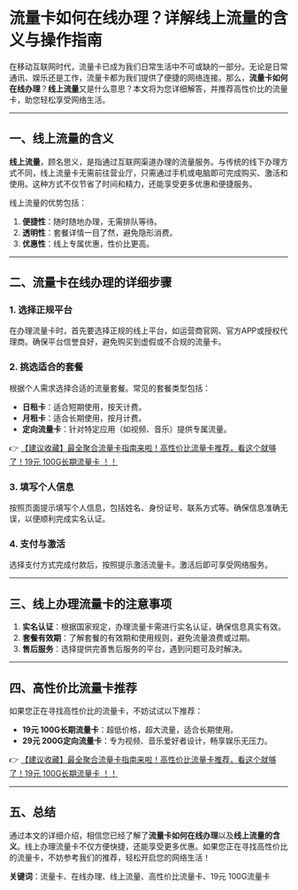 # 流量卡如何在线办理？详解线上流量的含义与操作指南

在移动互联网时代，流量卡已成为我们日常生活中不可或缺的一部分。无论是日常通讯、娱乐还是工作，流量卡都为我们提供了便捷的网络连接。那么，**流量卡如何在线办理**？**线上流量**又是什么意思？本文将为您详细解答，并推荐高性价比的流量卡，助您轻松享受网络生活。

---

## 一、线上流量的含义

**线上流量**，顾名思义，是指通过互联网渠道办理的流量服务。与传统的线下办理方式不同，线上流量卡无需前往营业厅，只需通过手机或电脑即可完成购买、激活和使用。这种方式不仅节省了时间和精力，还能享受更多优惠和便捷服务。

线上流量的优势包括：
1. **便捷性**：随时随地办理，无需排队等待。
2. **透明性**：套餐详情一目了然，避免隐形消费。
3. **优惠性**：线上专属优惠，性价比更高。

---

## 二、流量卡在线办理的详细步骤

### 1. 选择正规平台
在办理流量卡时，首先要选择正规的线上平台，如运营商官网、官方APP或授权代理商。确保平台信誉良好，避免购买到虚假或不合规的流量卡。

### 2. 挑选适合的套餐
根据个人需求选择合适的流量套餐。常见的套餐类型包括：
- **日租卡**：适合短期使用，按天计费。
- **月租卡**：适合长期使用，按月计费。
- **定向流量卡**：针对特定应用（如视频、音乐）提供专属流量。

👉 [【建议收藏】最全聚合流量卡指南来啦！高性价比流量卡推荐，看这个就够了！19元 100G长期流量卡 ！！](https://bit.ly/Liuliangka)

### 3. 填写个人信息
按照页面提示填写个人信息，包括姓名、身份证号、联系方式等。确保信息准确无误，以便顺利完成实名认证。

### 4. 支付与激活
选择支付方式完成付款后，按照提示激活流量卡。激活后即可享受网络服务。

---

## 三、线上办理流量卡的注意事项

1. **实名认证**：根据国家规定，办理流量卡需进行实名认证，确保信息真实有效。
2. **套餐有效期**：了解套餐的有效期和使用规则，避免流量浪费或过期。
3. **售后服务**：选择提供完善售后服务的平台，遇到问题可及时解决。

---

## 四、高性价比流量卡推荐

如果您正在寻找高性价比的流量卡，不妨试试以下推荐：
- **19元 100G长期流量卡**：超低价格，超大流量，适合长期使用。
- **29元 200G定向流量卡**：专为视频、音乐爱好者设计，畅享娱乐无压力。

👉 [【建议收藏】最全聚合流量卡指南来啦！高性价比流量卡推荐，看这个就够了！19元 100G长期流量卡 ！！](https://bit.ly/Liuliangka)

---

## 五、总结

通过本文的详细介绍，相信您已经了解了**流量卡如何在线办理**以及**线上流量的含义**。线上办理流量卡不仅方便快捷，还能享受更多优惠。如果您正在寻找高性价比的流量卡，不妨参考我们的推荐，轻松开启您的网络生活！

**关键词**：流量卡、在线办理、线上流量、高性价比流量卡、19元 100G流量卡